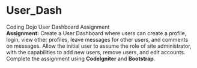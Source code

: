 # User_Dash
Coding Dojo User Dashboard Assignment<br>
<strong>Assignment:</strong> Create a User Dashboard where users can create a profile, login, view other profiles, leave messages for other users, and comments on messages. Allow the initial user to assume the role of site administrator, with the capabilities to add new users, remove users, and edit accounts. <br>
Complete the assignment using <strong>CodeIgniter</strong> and <strong>Bootstrap</strong>. 
